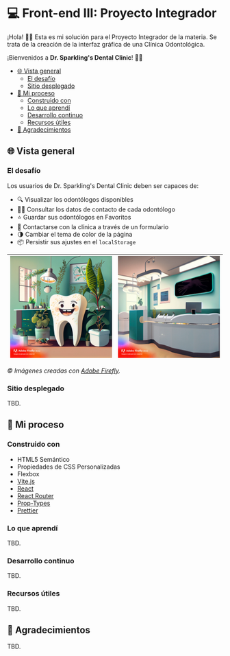# 💻 Front-end III: Proyecto Integrador

¡Hola! 👋😀 Esta es mi solución para el Proyecto Integrador de la materia. Se trata de la creación de la interfaz gráfica
de una Clínica Odontológica.

¡Bienvenidos a **Dr. Sparkling's Dental Clinic**! 🦷✨

* [🌐 Vista general](#-vista-general)
    * [El desafío](#el-desafío)
    * [Sitio desplegado](#sitio-desplegado)
* [🔨 Mi proceso](#-mi-proceso)
    * [Construido con](#construido-con)
    * [Lo que aprendí](#lo-que-aprendí)
    * [Desarrollo continuo](#desarrollo-continuo)
    * [Recursos útiles](#recursos-útiles)
* [🙌 Agradecimientos](#-agradecimientos)

## 🌐 Vista general

### El desafío

Los usuarios de Dr. Sparkling's Dental Clinic deben ser capaces de:

- 🔍 Visualizar los odontólogos disponibles
- 🕵️‍♀️ Consultar los datos de contacto de cada odontólogo
- ⭐ Guardar sus odontólogos en Favoritos
- 📧 Contactarse con la clínica a través de un formulario
- 🌗 Cambiar el tema de color de la página
- 📦 Persistir sus ajustes en el `localStorage`

| ![Consultorio dental con plantas de interior y pequeños dientes animados.](public/smile.jpg "Smile") | ![Recepción de una clínica odontológica.](public/reception.jpg "Smile") |
|------------------------------------------------------------------------------------------------------|-------------------------------------------------------------------------|

*© Imágenes creadas con [Adobe Firefly](https://firefly.adobe.com/).*

### Sitio desplegado

TBD.

## 🔨 Mi proceso

### Construido con

- HTML5 Semántico
- Propiedades de CSS Personalizadas
- Flexbox
- [Vite.js](https://vitejs.dev/)
- [React](https://react.dev/)
- [React Router](https://reactrouter.com/en/main)
- [Prop-Types](https://www.npmjs.com/package/prop-types)
- [Prettier](https://prettier.io/)

### Lo que aprendí

TBD.

### Desarrollo continuo

TBD.

### Recursos útiles

TBD.

## 🙌 Agradecimientos

TBD.